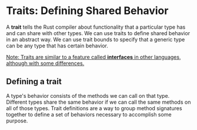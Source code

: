 # Traits: Defining Shared Behavior

A **trait** tells the Rust compiler about functionality that a particular type has and can share with other types. We can use traits to define shared behavior in an abstract way. We can use trait bounds to specify that a generic type can be any type that has certain behavior. 

<ins>Note: Traits are similar to a feature called **interfaces** in other languages, although with some differences.</ins>


## Defining a trait

A type's behavior consists of the methods we can call on that type. Different types share the same behavior if we can call the same methods on all of those types. Trait definitions are a way to group method signatures together to define a set of behaviors necessary to accomplish some purpose. 